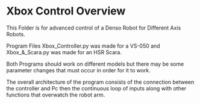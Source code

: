 # Xbox Control Overview

This Folder is for advanced control of a Denso Robot for Different Axis Robots. 

Program Files Xbox_Controller.py was made for a VS-050 and Xbox_&_Scara.py was made for an HSR Scara. 

Both Programs should work on different models but there may be some parameter changes that must occur in order for it to work.

The overall architecture of the program consists of the connection between the controller and Pc then the continuous loop of inputs along with  other
functions that overwatch the robot arm.
